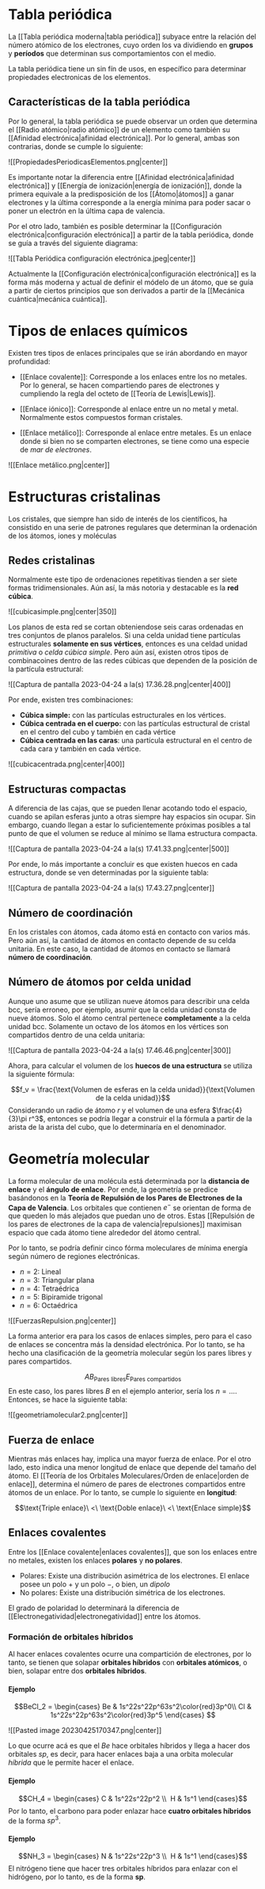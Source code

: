 
# Tabla periódica

La [[Tabla periódica moderna|tabla periódica]] subyace entre la relación del número atómico de los electrones, cuyo orden los va dividiendo en **grupos** y **períodos** que determinan sus comportamientos con el medio. 

La tabla periódica tiene un sin fín de usos, en específico para determinar propiedades electronicas de los elementos. 

## Características de la tabla periódica 

Por lo general, la tabla periódica se puede observar un orden que determina el [[Radio atómico|radio atómico]] de un elemento como también su [[Afinidad electrónica|afinidad electrónica]]. Por lo general, ambas son contrarias, donde se cumple lo siguiente: 

![[PropiedadesPeriodicasElementos.png|center]]


Es importante notar la diferencia entre [[Afinidad electrónica|afinidad electrónica]] y [[Energía de ionización|energía de ionización]], donde la primera equivale a la predisposición de los [[Átomo|átomos]] a ganar electrones y la última corresponde a la energía mínima para poder sacar o poner un electrón en la última capa de valencia. 

Por el otro lado, también es posible determinar la [[Configuración electrónica|configuración electrónica]] a partir de la tabla periódica, donde se guía a través del siguiente diagrama: 

![[Tabla Periódica configuración electrónica.jpeg|center]]

Actualmente la [[Configuración electrónica|configuración electrónica]] es la forma más moderna y actual de definir el módelo de un átomo, que se guía a partir de ciertos principios que son derivados a partir de la [[Mecánica cuántica|mecánica cuántica]].  

# Tipos de enlaces químicos 

Existen tres tipos de enlaces principales que se irán abordando en mayor profundidad: 

- [[Enlace covalente]]: Corresponde a los enlaces entre los no metales. Por lo general, se hacen compartiendo pares de electrones y cumpliendo la regla del octeto de [[Teoría de Lewis|Lewis]]. 

- [[Enlace iónico]]: Corresponde al enlace entre un no metal y metal. Normalmente estos compuestos forman cristales. 

- [[Enlace metálico]]: Corresponde al enlace entre metales. Es un enlace donde si bien no se comparten electrones, se tiene como una especie de *mar de electrones*. 

![[Enlace metálico.png|center]]


# Estructuras cristalinas 

Los cristales, que siempre han sido de interés de los científicos, ha consistido en una serie de patrones regulares que determinan la ordenación de los átomos, iones y moléculas 

## Redes cristalinas 

Normalmente este tipo de ordenaciones repetitivas tienden a ser siete formas tridimensionales. Aún así, la más notoria y destacable es la **red cúbica**.

![[cubicasimple.png|center|350]]


Los planos de esta red se cortan obteniendose seis caras ordenadas en tres conjuntos de planos paralelos. Si una celda unidad tiene partículas estructurales **solamente en sus vértices**, entonces es una celdad unidad *primitiva* o *celda cúbica simple*. Pero aún así, existen otros tipos de combinacoines dentro de las redes cúbicas que dependen de la posición de la partícula estructural:  

![[Captura de pantalla 2023-04-24 a la(s) 17.36.28.png|center|400]]

Por ende, existen tres combinaciones: 

- **Cúbica simple:** con las partículas estructurales en los vértices. 
- **Cúbica centrada en el cuerpo:** con las partículas estructural de cristal en el centro del cubo y también en cada vértice
- **Cúbica centrada en las caras**: una partícula estructural en el centro de cada cara y también en cada vértice.

![[cubicacentrada.png|center|400]]


## Estructuras compactas 

A diferencia de las cajas, que se pueden llenar acotando todo el espacio, cuando se apilan esferas junto a otras siempre hay espacios sin ocupar. Sin embargo, cuando llegan a estar lo suficientemente próximas posibles a tal punto de que el volumen se reduce al mínimo se llama estructura compacta. 

![[Captura de pantalla 2023-04-24 a la(s) 17.41.33.png|center|500]]

Por ende, lo más importante a concluir es que existen huecos en cada estructura, donde se ven determinadas por la siguiente tabla:

![[Captura de pantalla 2023-04-24 a la(s) 17.43.27.png|center]]

## Número de coordinación 

En los cristales con átomos, cada átomo está en contacto con varios más. Pero aún así, la cantidad de átomos en contacto depende de su celda unitaria. En este caso, la cantidad de átomos en contacto se llamará **número de coordinación**. 

## Número de átomos por celda unidad 

Aunque uno asume que se utilizan nueve átomos para describir una celda bcc, sería erroneo, por ejemplo, asumir que la celda unidad consta de nueve átomos. Solo el átomo central pertenece **completamente** a la celda unidad bcc. Solamente un octavo de los átomos en los vértices son compartidos dentro de una celda unitaria: 

![[Captura de pantalla 2023-04-24 a la(s) 17.46.46.png|center|300]]


Ahora, para calcular el volumen de los **huecos de una estructura** se utiliza la siguiente fórmula: 

$$f_v = \frac{\text{Volumen de esferas en la celda unidad}}{\text{Volumen de la celda unidad}}$$ 
Considerando un radio de átomo $r$ y el volumen de una esfera $\frac{4}{3}\pi r^3$, entonces se podría llegar a construir el la fórmula a partir de la arista de la arista del cubo, que lo determinaría en el denominador. 


# Geometría molecular 

La forma molecular de una molécula está determinada por la **distancia de enlace** y el **ángulo de enlace**. Por ende, la geometría se predice basándonos en la **Teoría de Repulsión de los Pares de Electrones de la Capa de Valencia**. Los orbitales que contienen $e^-$ se orientan de forma de que queden lo más alejados que puedan uno de otros. Estas [[Repulsión de los pares de electrones de la capa de valencia|repulsiones]] maximisan espacio que cada átomo tiene alrededor del átomo central. 

Por lo tanto, se podría definir cinco fórma moleculares de mínima energía según número de regiones electrónicas. 

- $n=2$: Lineal 
- $n=3$: Triangular plana 
- $n=4$: Tetraédrica
- $n=5$: Bipiramide trigonal 
- $n=6$: Octaédrica 

![[FuerzasRepulsion.png|center]]

La forma anterior era para los casos de enlaces simples, pero para el caso de enlaces se concentra más la densidad electrónica. Por lo tanto, se ha hecho una clasificación de la geometría molecular según los pares libres y pares compartidos. 

$$AB_{\text{Pares libres}}E_{\text{Pares compartidos}}$$ 
En este caso, los pares libres $B$ en el ejemplo anterior, sería los $n=\dots$. Entonces, se hace la siguiente tabla: 

![[geometriamolecular2.png|center]]


## Fuerza de enlace 

Mientras más enlaces hay, implica una mayor fuerza de enlace. Por el otro lado, esto indica una menor longitud de enlace que depende del tamaño del átomo. El [[Teoría de los Orbitales Moleculares/Orden de enlace|orden de enlace]], determina el número de pares de electrones compartidos entre átomos de un enlace. Por lo tanto, se cumple lo siguiente en **longitud**: 

$$\text{Triple enlace}\ <\ \text{Doble enlace}\ <\ \text{Enlace simple}$$ 
## Enlaces covalentes 

Entre los [[Enlace covalente|enlaces covalentes]], que son los enlaces entre no metales, existen los enlaces **polares** y **no polares**. 

- Polares: Existe una distribución asimétrica de los electrones. El enlace posee un polo $+$ y un polo $-$, o bien, un *dipolo*
- No polares: Existe una distribución simétrica de los electrones. 

El grado de polaridad lo determinará la diferencia de [[Electronegatividad|electronegatividad]] entre los átomos.

### Formación de orbitales híbridos 

Al hacer enlaces covalentes ocurre una compartición de electrones, por lo tanto, se tienen que solapar **orbitales híbridos** con **orbitales atómicos**, o bien, solapar entre dos **orbitales híbridos**. 

#### Ejemplo 

$$BeCl_2 = \begin{cases}
Be &  1s^22s^22p^63s^2\color{red}3p^0\\
 Cl & 1s^22s^22p^63s^2\color{red}3p^5
\end{cases}
$$

![[Pasted image 20230425170347.png|center]]


Lo que ocurre acá es que el $Be$ hace orbitales híbridos y llega a hacer dos orbitales $sp$, es decir, para hacer enlaces baja a una orbita molecular *híbrida* que le permite hacer el enlace. 

#### Ejemplo 

$$CH_4 = \begin{cases}
C & 1s^22s^22p^2 \\ 
H & 1s^1 \end{cases}$$ 
Por lo tanto, el carbono para poder enlazar hace **cuatro orbitales híbridos** de la forma $sp^3$. 

#### Ejemplo 

$$NH_3 = \begin{cases}
N & 1s^22s^22p^3 \\ 
H & 1s^1 
\end{cases}$$ 
El nitrógeno tiene que hacer tres orbitales híbridos para enlazar con el hidrógeno, por lo tanto, es de la forma **sp**. 

